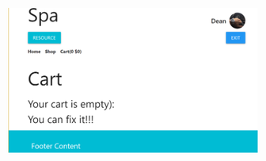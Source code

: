 ![Image alt](https://github.com/oAleshao/JavaWebPv221/blob/master/.idea/readmeImg/Screenshot%202024-10-17%20203959.png)

